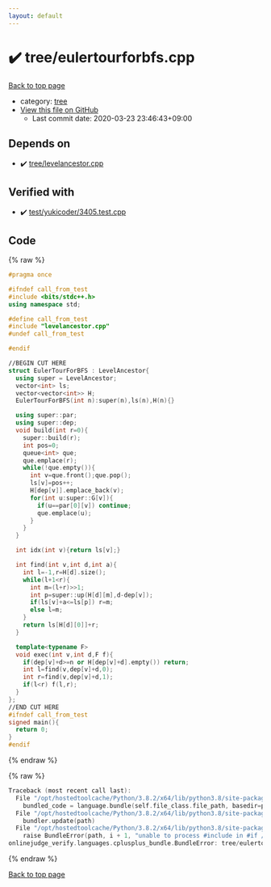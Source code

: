 ```yaml
---
layout: default
---
```


<!-- mathjax config similar to math.stackexchange -->
<script type="text/javascript" async
  src="https://cdnjs.cloudflare.com/ajax/libs/mathjax/2.7.5/MathJax.js?config=TeX-MML-AM_CHTML">
</script>
<script type="text/x-mathjax-config">
  MathJax.Hub.Config({
    TeX: { equationNumbers: { autoNumber: "AMS" }},
    tex2jax: {
      inlineMath: [ ['$','$'] ],
      processEscapes: true
    },
    "HTML-CSS": { matchFontHeight: false },
    displayAlign: "left",
    displayIndent: "2em"
  });
</script>

<script type="text/javascript" src="https://cdnjs.cloudflare.com/ajax/libs/jquery/3.4.1/jquery.min.js"></script>
<script src="https://cdn.jsdelivr.net/npm/jquery-balloon-js@1.1.2/jquery.balloon.min.js" integrity="sha256-ZEYs9VrgAeNuPvs15E39OsyOJaIkXEEt10fzxJ20+2I=" crossorigin="anonymous"></script>
<script type="text/javascript" src="../../assets/js/copy-button.js"></script>
<link rel="stylesheet" href="../../assets/css/copy-button.css" />


# :heavy_check_mark: tree/eulertourforbfs.cpp

<a href="../../index.html">Back to top page</a>

* category: <a href="../../index.html#c0af77cf8294ff93a5cdb2963ca9f038">tree</a>
* <a href="{{ site.github.repository_url }}/blob/master/tree/eulertourforbfs.cpp">View this file on GitHub</a>
    - Last commit date: 2020-03-23 23:46:43+09:00




## Depends on

* :heavy_check_mark: <a href="levelancestor.cpp.html">tree/levelancestor.cpp</a>


## Verified with

* :heavy_check_mark: <a href="../../verify/test/yukicoder/3405.test.cpp.html">test/yukicoder/3405.test.cpp</a>


## Code

<a id="unbundled"></a>
{% raw %}
```cpp
#pragma once

#ifndef call_from_test
#include <bits/stdc++.h>
using namespace std;

#define call_from_test
#include "levelancestor.cpp"
#undef call_from_test

#endif

//BEGIN CUT HERE
struct EulerTourForBFS : LevelAncestor{
  using super = LevelAncestor;
  vector<int> ls;
  vector<vector<int>> H;
  EulerTourForBFS(int n):super(n),ls(n),H(n){}

  using super::par;
  using super::dep;
  void build(int r=0){
    super::build(r);
    int pos=0;
    queue<int> que;
    que.emplace(r);
    while(!que.empty()){
      int v=que.front();que.pop();
      ls[v]=pos++;
      H[dep[v]].emplace_back(v);
      for(int u:super::G[v]){
        if(u==par[0][v]) continue;
        que.emplace(u);
      }
    }
  }

  int idx(int v){return ls[v];}

  int find(int v,int d,int a){
    int l=-1,r=H[d].size();
    while(l+1<r){
      int m=(l+r)>>1;
      int p=super::up(H[d][m],d-dep[v]);
      if(ls[v]+a<=ls[p]) r=m;
      else l=m;
    }
    return ls[H[d][0]]+r;
  }

  template<typename F>
  void exec(int v,int d,F f){
    if(dep[v]+d>=n or H[dep[v]+d].empty()) return;
    int l=find(v,dep[v]+d,0);
    int r=find(v,dep[v]+d,1);
    if(l<r) f(l,r);
  }
};
//END CUT HERE
#ifndef call_from_test
signed main(){
  return 0;
}
#endif

```
{% endraw %}

<a id="bundled"></a>
{% raw %}
```cpp
Traceback (most recent call last):
  File "/opt/hostedtoolcache/Python/3.8.2/x64/lib/python3.8/site-packages/onlinejudge_verify/docs.py", line 349, in write_contents
    bundled_code = language.bundle(self.file_class.file_path, basedir=pathlib.Path.cwd())
  File "/opt/hostedtoolcache/Python/3.8.2/x64/lib/python3.8/site-packages/onlinejudge_verify/languages/cplusplus.py", line 172, in bundle
    bundler.update(path)
  File "/opt/hostedtoolcache/Python/3.8.2/x64/lib/python3.8/site-packages/onlinejudge_verify/languages/cplusplus_bundle.py", line 281, in update
    raise BundleError(path, i + 1, "unable to process #include in #if / #ifdef / #ifndef other than include guards")
onlinejudge_verify.languages.cplusplus_bundle.BundleError: tree/eulertourforbfs.cpp: line 8: unable to process #include in #if / #ifdef / #ifndef other than include guards

```
{% endraw %}

<a href="../../index.html">Back to top page</a>

